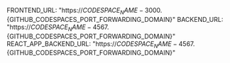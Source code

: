 FRONTEND_URL: "https://${CODESPACE_NAME}-3000.${GITHUB_CODESPACES_PORT_FORWARDING_DOMAIN}"
BACKEND_URL: "https://${CODESPACE_NAME}-4567.${GITHUB_CODESPACES_PORT_FORWARDING_DOMAIN}"
REACT_APP_BACKEND_URL: "https://${CODESPACE_NAME}-4567.${GITHUB_CODESPACES_PORT_FORWARDING_DOMAIN}"